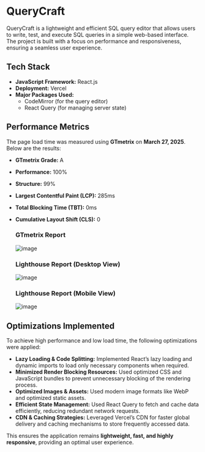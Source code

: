 # QueryCraft

QueryCraft is a lightweight and efficient SQL query editor that allows users to write, test, and execute SQL queries in a simple web-based interface. The project is built with a focus on performance and responsiveness, ensuring a seamless user experience.

## Tech Stack

- **JavaScript Framework:** React.js  
- **Deployment:** Vercel  
- **Major Packages Used:**  
  - CodeMirror (for the query editor)  
  - React Query (for managing server state)  

## Performance Metrics

The page load time was measured using **GTmetrix** on **March 27, 2025**. Below are the results:

- **GTmetrix Grade:** A  
- **Performance:** 100%  
- **Structure:** 99%  
- **Largest Contentful Paint (LCP):** 285ms  
- **Total Blocking Time (TBT):** 0ms  
- **Cumulative Layout Shift (CLS):** 0

  ### GTmetrix Report

  ![image](https://github.com/user-attachments/assets/0cad5b53-6f6e-4203-ace7-a7c9b7e61d2e)

  ###  Lighthouse Report (Desktop View)

  ![image](https://github.com/user-attachments/assets/8ca0c41f-9888-4079-be60-f7cb3d4c7577)

  ### Lighthouse Report (Mobile View)

  ![image](https://github.com/user-attachments/assets/46cd8be4-9679-4b18-bc14-a7a94c29092d)


## Optimizations Implemented

To achieve high performance and low load time, the following optimizations were applied:

- **Lazy Loading & Code Splitting:** Implemented React’s lazy loading and dynamic imports to load only necessary components when required.  
- **Minimized Render Blocking Resources:** Used optimized CSS and JavaScript bundles to prevent unnecessary blocking of the rendering process.  
- **Optimized Images & Assets:** Used modern image formats like WebP and optimized static assets.  
- **Efficient State Management:** Used React Query to fetch and cache data efficiently, reducing redundant network requests.  
- **CDN & Caching Strategies:** Leveraged Vercel’s CDN for faster global delivery and caching mechanisms to store frequently accessed data.  

This ensures the application remains **lightweight, fast, and highly responsive**, providing an optimal user experience.
